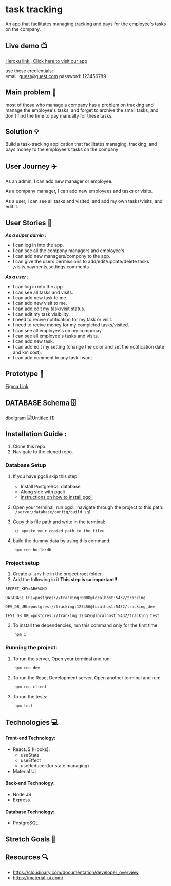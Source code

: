# task tracking
 An app that facilitates managing,tracking and pays for the employee's tasks on the company.

## Live demo :tv: 
[Heroku link , Click here to visit our app](https://tracker-task1.herokuapp.com/)

use these credientials: <br>
email: guest@guest.com
password: 123456789

## Main problem :anger: 
most of those who manage a company has a problem on tracking and manage the employee's tasks, and forget to archive the small tasks, and don't find the time to pay manually for these tasks.

## Solution :bulb:
Build a task-tracking application that facilitates managing, tracking, and pays money to the employee's tasks on the company

## User Journey :airplane:
As an admin, I can add new manager or employee.

As a company manager, I can add new employees and tasks or visits.

As a user, I can see all tasks and visited, and add my own tasks/visits, and edit it.


## User Stories :open_book:
***As a super admin :***
* I can log in into the app.
* I can see all the compony managers and employee's.
* I can add new managers/compony to the app.
* I can give the users permissions to add/edit/update/delete tasks ,visits,payments,settings,comments

***As a user :***
* I can log in into the app.
* I can see all tasks and visits.
* I can add new task to me.
* I can add new visit to me.
* I can add edit my task/visit status.
* I can edit my task visibility.
* I need to recive notification for my task or visit.
* I need to recive money for my completed tasks/visited.
* I can see all employee's on my componay.
* I can see all employee's tasks and visits.
* I can add new task.
* I can add edit my setting (change the color and set the notification date and km cost).
* I can add comment to any task i want


## Prototype :art:
[Figma Link]()


## DATABASE Schema :file_cabinet:
[dbdigram](https://dbdiagram.io/d/6178472bfa17df5ea6700abd)
![Untitled (1)](https://user-images.githubusercontent.com/47949938/139234844-1b0fba33-2275-4142-b2fb-5de16e8d319a.png)

## Installation Guide :

1. Clone this repo.
2. Navigate to the cloned repo.

### Database Setup

1. If you have pgcli skip this step.

   - Install PostgreSQL database
   - Along side with pgcli
   - [instructions on how to install pgcli](https://www.pgcli.com/install)

2. Open your terminal, run pgcli, navigate through the project to this path: `./server/database/config/build.sql`

3. Copy this file path and write in the terminal:

```
    \i <paste your copied path to the file>
```

4. build the dummy data by using this command:

```
    npm run build:db
```

### Project setup

1. Create a `.env` file in the project root folder.
2. Add the following in it **This step is so important!!**

```
SECRET_KEY=AB#%&HD

DATABASE_URL=postgres://tracking:0000@localhost:5432/tracking

DEV_DB_URL=postgres://tracking:123456@localhost:5432/tracking_dev

TEST_DB_URL=postgres://tracking:123456@localhost:5432/tracking_test

```

3. To install the dependencies, run this command only for the first time:

```
    npm i
```

### Running the project:

1. To run the server, Open your terminal and run:

```
    npm run dev
```

2. To run the React Development server, Open another terminal and run:

```
    npm run client
```

3. To run the tests:

```
    npm test
```

## Technologies :computer:

#### Front-end Technology:

- ReactJS (Hooks).
    - useState
    - useEffect
    - useReducer(for state managing)
- Material UI

#### Back-end Technology:

- Node JS
- Express.

#### Database Technology:
- PostgreSQL.

## Stretch Goals :goal_net:



## Resources :mag:
* https://cloudinary.com/documentation/developer_overview
* https://material-ui.com/
